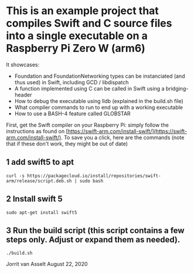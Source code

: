 # This is an example project that compiles Swift and C source files into a single executable on a Raspberry Pi Zero W (arm6)
It showcases:
- Foundation and FoundationNetworking types can be instanciated (and thus used) in Swift, including GCD / libdispatch
- A function implemented using C can be called in Swift using a bridging-header
- How to debug the executable using lldb (explained in the build.sh file)
- What compiler commands to run to end up with a working executable
- How to use a BASH-4 feature called GLOBSTAR

First, get the Swift compiler on your Raspberry Pi: simply follow the instructions as found on [https://swift-arm.com/install-swift/](https://swift-arm.com/install-swift/). To save you a click, here are the commands (note that if these don't work, they might be out of date)

## 1 add swift5 to apt
`curl -s https://packagecloud.io/install/repositories/swift-arm/release/script.deb.sh | sudo bash`

## 2 Install swift 5
`sudo apt-get install swift5`

## 3 Run the build script (this script contains a few steps only. Adjust or expand them as needed).
`./build.sh`


Jorrit van Asselt
August 22, 2020
